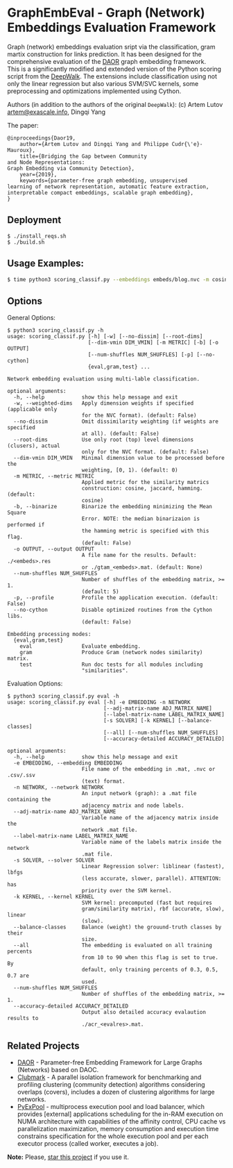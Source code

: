 # GraphEmbEval - Graph (Network) Embeddings Evaluation Framework
Graph (network) embeddings evaluation sript via the classification, gram martix construction for links prediction. It has been designed for the comprehensive evaluation of the [DAOR](https://github.com/eXascaleInfolab/daor) graph embedding framework.   
This is a significantly modified and extended version of the Python scoring script from the [DeepWalk](https://github.com/phanein/deepwalk/). The extensions include classification using not only the linear regression but also various SVM/SVC kernels, some preprocessing and optimizations implemented using Cython.

Authors (in addition to the authors of the original `DeepWalk`): (c) Artem Lutov <artem@exascale.info>, Dingqi Yang

The paper:
```
@inproceedings{Daor19,
	author={Artem Lutov and Dingqi Yang and Philippe Cudr{\'e}-Mauroux},
	title={Bridging the Gap between Community
and Node Representations:
Graph Embedding via Community Detection},
	year={2019},
	keywords={parameter-free graph embedding, unsupervised
learning of network representation, automatic feature extraction,
interpretable compact embeddings, scalable graph embedding},
}
```

## Deployment

```
$ ./install_reqs.sh
$ ./build.sh
```

## Usage Examples:
```sh
$ time python3 scoring_classif.py --embeddings embeds/blog.nvc -m cosine -o res/blog.res eval -s liblinear --num-shuffles 3 --network graphs/blog.mat
```
<!--
$ nohup ./exectime python3 scoring_classif.py -m hamming -o res/daoc.res eval --embedding embeds_daoc/youtube_grv_bsp32_Ssd-bg-g_1067.nvc --network graphs/youtube.mat > res/daoc_youtube_grv_bsp32_Ssd-bg-g_1067_mh.log 2> res/daoc_youtube_grv_bsp32_Ssd-bg-g_1067_mh.err &
$ ./run.sh -m cosine -a 'deepwalk harp-line' -e 128
-->

## Options
General Options:
```
$ python3 scoring_classif.py -h
usage: scoring_classif.py [-h] [-w] [--no-dissim] [--root-dims]
                          [--dim-vmin DIM_VMIN] [-m METRIC] [-b] [-o OUTPUT]
                          [--num-shuffles NUM_SHUFFLES] [-p] [--no-cython]
                          {eval,gram,test} ...

Network embedding evaluation using multi-lable classification.

optional arguments:
  -h, --help            show this help message and exit
  -w, --weighted-dims   Apply dimension weights if specified (applicable only
                        for the NVC format). (default: False)
  --no-dissim           Omit dissimilarity weighting (if weights are specified
                        at all). (default: False)
  --root-dims           Use only root (top) level dimensions (clusers), actual
                        only for the NVC format. (default: False)
  --dim-vmin DIM_VMIN   Minimal dimension value to be processed before the
                        weighting, [0, 1). (default: 0)
  -m METRIC, --metric METRIC
                        Applied metric for the similarity matrics
                        construction: cosine, jaccard, hamming. (default:
                        cosine)
  -b, --binarize        Binarize the embedding minimizing the Mean Square
                        Error. NOTE: the median binarizaion is performed if
                        the hamming metric is specified with this flag.
                        (default: False)
  -o OUTPUT, --output OUTPUT
                        A file name for the results. Default: ./<embeds>.res
                        or ./gtam_<embeds>.mat. (default: None)
  --num-shuffles NUM_SHUFFLES
                        Number of shuffles of the embedding matrix, >= 1.
                        (default: 5)
  -p, --profile         Profile the application execution. (default: False)
  --no-cython           Disable optimized routines from the Cython libs.
                        (default: False)

Embedding processing modes:
  {eval,gram,test}
    eval                Evaluate embedding.
    gram                Produce Gram (network nodes similarity) matrix.
    test                Run doc tests for all modules including
                        "similarities".
```

Evaluation Options:
```
$ python3 scoring_classif.py eval -h
usage: scoring_classif.py eval [-h] -e EMBEDDING -n NETWORK
                               [--adj-matrix-name ADJ_MATRIX_NAME]
                               [--label-matrix-name LABEL_MATRIX_NAME]
                               [-s SOLVER] [-k KERNEL] [--balance-classes]
                               [--all] [--num-shuffles NUM_SHUFFLES]
                               [--accuracy-detailed ACCURACY_DETAILED]

optional arguments:
  -h, --help            show this help message and exit
  -e EMBEDDING, --embedding EMBEDDING
                        File name of the embedding in .mat, .nvc or .csv/.ssv
                        (text) format.
  -n NETWORK, --network NETWORK
                        An input network (graph): a .mat file containing the
                        adjacency matrix and node labels.
  --adj-matrix-name ADJ_MATRIX_NAME
                        Variable name of the adjacency matrix inside the
                        network .mat file.
  --label-matrix-name LABEL_MATRIX_NAME
                        Variable name of the labels matrix inside the network
                        .mat file.
  -s SOLVER, --solver SOLVER
                        Linear Regression solver: liblinear (fastest), lbfgs
                        (less accurate, slower, parallel). ATTENTION: has
                        priority over the SVM kernel.
  -k KERNEL, --kernel KERNEL
                        SVM kernel: precomputed (fast but requires
                        gram/similarity matrix), rbf (accurate, slow), linear
                        (slow).
  --balance-classes     Balance (weight) the grouund-truth classes by their
                        size.
  --all                 The embedding is evaluated on all training percents
                        from 10 to 90 when this flag is set to true. By
                        default, only training percents of 0.3, 0.5, 0.7 are
                        used.
  --num-shuffles NUM_SHUFFLES
                        Number of shuffles of the embedding matrix, >= 1.
  --accuracy-detailed ACCURACY_DETAILED
                        Output also detailed accuracy evalaution results to
                        ./acr_<evalres>.mat.
```


## Related Projects

- [DAOR](https://github.com/eXascaleInfolab/daor)  - Parameter-free Embedding Framework for Large Graphs (Networks) based on DAOC.
- [Clubmark](https://github.com/eXascaleInfolab/clubmark) - A parallel isolation framework for benchmarking and profiling clustering (community detection) algorithms considering overlaps (covers), includes a dozen of clustering algorithms for large networks.
- [PyExPool](https://github.com/eXascaleInfolab/PyExPool)  - multiprocess execution pool and load balancer, which provides [external] applications scheduling for the in-RAM execution on NUMA architecture with capabilities of the affinity control, CPU cache vs parallelization maximization, memory consumption and execution time constrains specification for the whole execution pool and per each executor process (called worker, executes a job).

**Note:** Please, [star this project](https://github.com/eXascaleInfolab/GraphEmbEval) if you use it.
